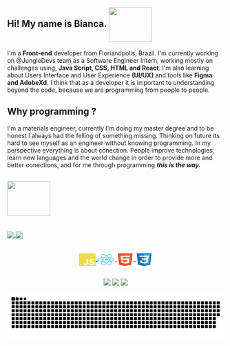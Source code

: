 

## Hi! My name is Bianca.  <img align="center" width="100" height="80" src="https://encrypted-tbn0.gstatic.com/images?q=tbn:ANd9GcROqBH6cNwRb9-1qvxjzvAt8BjG6t0pKMyFXMrcNl7ylYcyGGyinxdjJc2pcfHQKuAUDJs&usqp=CAU">
  I'm a **Front-end** developer from Florianópolis, Brazil. I'm currently working on @JungleDevs team as a Software Engineer Intern, working mostly on challenges using, **Java Script, CSS, HTML and React**. I'm also learning about Users Interface and User Experience **(UI/UX)** and tools like **Figma and AdobeXd.** I think that as a developer it is important to understanding beyond the code, because we are programming from people to people.
   
 ## Why programming ?    
  I'm a materials engineer, currently I'm doing my master degree and to be honest I always had the felling of something missing. Thinking on future its hard to see myself as an engineer without knowing programming. In my perspective everything is about conection. People improve technologies, learn new languages and the world change in order to provide more and better conections, and for me through programming **_this is the way._** 
  
  ## <img align="center"  width="100" height="80" src="https://media.tenor.com/images/8d61fe1b532f194dc6a892305b528a9e/tenor.gif">
 
  
  </br>
 
 

<div >
  <a href="https://github.com/euconstante">
  <img height="180em"   align="center" src="https://github-readme-stats.vercel.app/api?username=euconstante&show_icons=true&theme=jolly&include_all_commits=true&count_private=true"/>
  <img height="180em"  align="center" src="https://github-readme-stats.vercel.app/api/top-langs/?username=euconstante&&layout=compact&hide=shell&theme=jolly"/> 
   
</div>
 
    

 <br>
<div  align="center"> 
  
  <div style="display: inline_block"><br>
  <img align="center" alt="Bianca-Js" height="30" width="40" src="https://raw.githubusercontent.com/devicons/devicon/master/icons/javascript/javascript-plain.svg"> 
  <img align="center" alt="Bianca-React" height="30" width="40" src="https://raw.githubusercontent.com/devicons/devicon/master/icons/react/react-original.svg">
  <img align="center" alt="Bianca-HTML" height="30" width="40" src="https://raw.githubusercontent.com/devicons/devicon/master/icons/html5/html5-original.svg">
  <img align="center" alt="Bianca-CSS" height="30" width="40" src="https://raw.githubusercontent.com/devicons/devicon/master/icons/css3/css3-original.svg">
    
 
</div>
  
  ##
  
  <a href="https://www.instagram.com/biancaguedert/" target="_blank"><img src="https://img.shields.io/badge/-Instagram-%23E4405F?style=for-the-badge&logo=instagram&logoColor=white" target="_blank"></a>
    <a href = "mailto:constanteguedert@gmail.com"><img src="https://img.shields.io/badge/-Gmail-%23333?style=for-the-badge&logo=gmail&logoColor=white" target="_blank"></a>
  <a href="https://www.linkedin.com/in/biancaguedert/" target="_blank"><img src="https://img.shields.io/badge/-LinkedIn-%230077B5?style=for-the-badge&logo=linkedin&logoColor=white" target="_blank"></a> 
 
  ![Snake animation](https://github.com/euconstante/euconstante/blob/output/github-contribution-grid-snake.svg)
 
</div>

